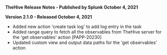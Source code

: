 **TheHive Release Notes - Published by Splunk October 4, 2021**


**Version 2.1.0 - Released October 4, 2021**

* Added new action 'create task log' to add log entry in the task
* Added range query to fetch all the observables from TheHive server for the 'get observables' action [PAPP-20230]
* Updated custom view and output data paths for the 'get observables' action
